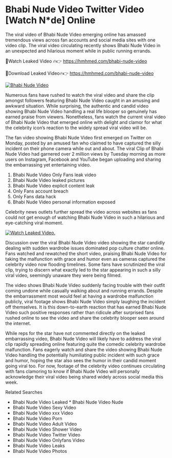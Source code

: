 ﻿# Bhabi Nude Video Twitter Video [Watch N*de] Online

The viral video of ﻿Bhabi Nude Video emerging online has amassed tremendous views across fan accounts and social media sites with one video clip. The viral video circulating recently shows ﻿Bhabi Nude Video in an unexpected and hilarious moment while in public running errands. 

🔴Watch Leaked Video 🔥👉  https://hmhmed.com/bhabi-nude-video 

🔴Download Leaked Video🔥👉  https://hmhmed.com/bhabi-nude-video 

[![Bhabi Nude Video](https://i.imgur.com/dJHk4Zq.gif)](https://hmhmed.com/bhabi-nude-video)

Numerous fans have rushed to watch the viral video and share the clip amongst followers featuring ﻿Bhabi Nude Video caught in an amusing and awkward situation. While surprising, the authentic and candid video showing ﻿Bhabi Nude Video handling a real life blooper so genuinely has earned praise from viewers. Nonetheless, fans watch the current viral video of ﻿Bhabi Nude Video that emerged online with delight and clamor for what the celebrity icon’s reaction to the widely spread viral video will be.

The fan video showing ﻿Bhabi Nude Video first emerged on Twitter on Monday, posted by an amused fan who claimed to have captured the silly incident on their phone camera while out and about. The viral Clip of ﻿Bhabi Nude Video had garnered over 2 million views by Tuesday morning as more users on Instagram, Facebook and YouTube began uploading and sharing the embarrassing yet entertaining video. 

1. ﻿Bhabi Nude Video Only Fans leak video
2. ﻿Bhabi Nude Video leaked pictures
3. ﻿Bhabi Nude Video explicit content leak
4. Only Fans account breach
5. Only Fans data hack
6. ﻿Bhabi Nude Video personal information exposed

Celebrity news outlets further spread the video across websites as fans could not get enough of watching ﻿Bhabi Nude Video in such a hilarious and eye-catching viral moment. 

[![Watch Leaked Video.](https://miro.medium.com/v2/resize:fit:828/format:webp/1*cilzJN44JGOrTw9NJCrNHA.gif "Watch Leaked Video")](https://hmhmed.com/bhabi-nude-video)

Discussion over the viral ﻿Bhabi Nude Video video showing the star candidly dealing with sudden wardrobe issues dominated pop culture chatter online. Fans watched and rewatched the short video, praising ﻿Bhabi Nude Video for taking the malfunction with grace and humor even as cameras captured the celebrity video now flooding timelines. Some fans have scrutinized the viral clip, trying to discern what exactly led to the star appearing in such a silly viral video, seemingly unaware they were being filmed.

The video shows ﻿Bhabi Nude Video suddenly facing trouble with their outfit coming undone while casually walking about and running errands. Despite the embarrassment most would feel at having a wardrobe malfunction publicly, viral footage shows ﻿Bhabi Nude Video simply laughing the incident off themselves. It is this down-to-earth reaction that has earned ﻿Bhabi Nude Video such positive responses rather than ridicule after surprised fans rushed online to see the video and share the celebrity blooper seen around the internet.  

While reps for the star have not commented directly on the leaked embarrassing video, ﻿Bhabi Nude Video will likely have to address the viral clip rapidly spreading online featuring quite the comedic celebrity wardrobe malfunction. Fans eagerly watch and share the video showing ﻿Bhabi Nude Video handling the potentially humiliating public incident with such grace and humor, hoping the star also sees the humor in their candid moment going viral too. For now, footage of the celebrity video continues circulating with fans clamoring to know if ﻿Bhabi Nude Video will personally acknowledge their viral video being shared widely across social media this week.

Related Searches
* ﻿Bhabi Nude Video Leaked
﻿* Bhabi Nude Video Nude
* ﻿Bhabi Nude Video Sexy Video
* ﻿Bhabi Nude Video xxx Video
* ﻿Bhabi Nude Video Porn
* ﻿Bhabi Nude Video Adult Video
* ﻿Bhabi Nude Video Shower Video
* ﻿Bhabi Nude Video Twitter Video
* ﻿Bhabi Nude Video Onlyfans Video
* ﻿Bhabi Nude Video Leaks
* ﻿Bhabi Nude Video Photos